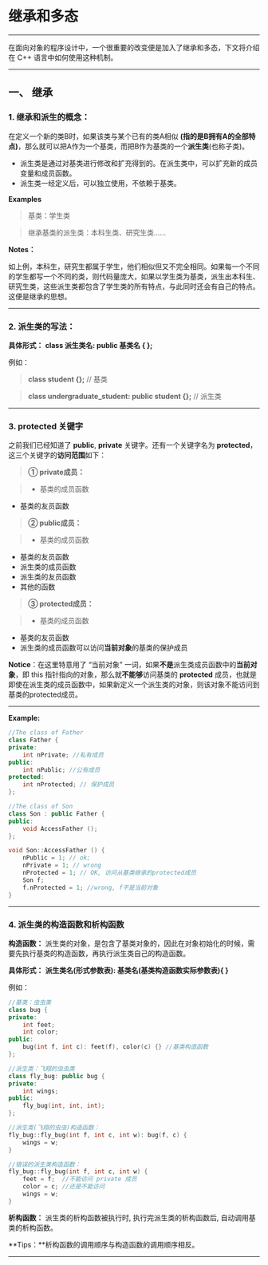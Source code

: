 # 继承和多态

---

在面向对象的程序设计中，一个很重要的改变便是加入了继承和多态，下文将介绍在 C++ 语言中如何使用这种机制。

---

## 一、 继承

### 1. 继承和派生的概念：

在定义一个新的类B时，如果该类与某个已有的类A相似 **(指的是B拥有A的全部特点)**，那么就可以把A作为一个基类，而把B作为基类的一个**派生类**(也称子类)。

* 派生类是通过对基类进行修改和扩充得到的。在派生类中，可以扩充新的成员变量和成员函数。
* 派生类一经定义后，可以独立使用，不依赖于基类。

**Examples**

> 基类：学生类

> 继承基类的派生类：本科生类、研究生类……

**Notes：**

如上例，本科生，研究生都属于学生，他们相似但又不完全相同。如果每一个不同的学生都写一个不同的类，则代码量庞大，如果以学生类为基类，派生出本科生、研究生类，这些派生类都包含了学生类的所有特点，与此同时还会有自己的特点。这便是继承的思想。

---

### 2. 派生类的写法：

**具体形式：** **class 派生类名: public 基类名 { };**

例如：

> **class student {};** // 基类

> **class undergraduate_student: public student {};** // 派生类

---

### 3. protected 关键字

之前我们已经知道了 **public**, **private** 关键字。还有一个关键字名为 **protected**，这三个关键字的**访问范围**如下：

> **① private成员：**

> * 基类的成员函数
* 基类的友员函数

> **② public成员：**

>* 基类的成员函数
* 基类的友员函数
* 派生类的成员函数
* 派生类的友员函数
* 其他的函数

> **③ protected成员：**

> * 基类的成员函数
* 基类的友员函数
* 派生类的成员函数可以访问**当前对象**的基类的保护成员

**Notice**：在这里特意用了 “当前对象” 一词，如果**不是**派生类成员函数中的**当前对象**，即 this 指针指向的对象，那么就**不能够**访问基类的 **protected** 成员，也就是即使在派生类的成员函数中，如果新定义一个派生类的对象，则该对象不能访问到基类的protected成员。

---

**Example:**

```cpp
//The class of Father
class Father {
private:
    int nPrivate; //私有成员
public: 
    int nPublic; //公有成员
protected: 
    int nProtected; // 保护成员
};

//The class of Son
class Son : public Father {
public:
    void AccessFather ();
};

void Son::AccessFather () {
    nPublic = 1; // ok;
    nPrivate = 1; // wrong
    nProtected = 1; // OK, 访问从基类继承的protected成员
    Son f;
    f.nProtected = 1; //wrong, f不是当前对象
}
```

---

### 4. 派生类的构造函数和析构函数

**构造函数：**
派生类的对象，是包含了基类对象的，因此在对象初始化的时候，需要先执行基类的构造函数，再执行派生类自己的构造函数。

**具体形式：** **派生类名(形式参数表): 基类名(基类构造函数实际参数表){ }**

例如：
```cpp
//基类：虫虫类
class bug {
private:
    int feet;
    int color;
public:
    bug(int f, int c): feet(f), color(c) {} //基类构造函数
};

//派生类：飞翔的虫虫类
class fly_bug: public bug {
private:
    int wings;
public:
    fly_bug(int, int, int);
};

//派生类(飞翔的虫虫)构造函数：
fly_bug::fly_bug(int f, int c, int w): bug(f, c) {
    wings = w;
}

//错误的派生类构造函数：
fly_bug::fly_bug(int f, int c, int w) {
    feet = f;  //不能访问 private 成员
    color = c; //还是不能访问
    wings = w;
}
```

**析构函数：**
派生类的析构函数被执行时, 执行完派生类的析构函数后, 自动调用基类的析构函数。

**Tips：**析构函数的调用顺序与构造函数的调用顺序相反。

---
